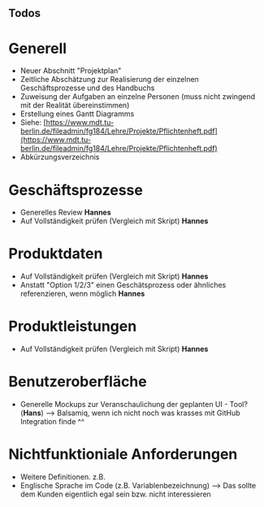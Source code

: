 ## Todos

# Generell
- Neuer Abschnitt "Projektplan"
 - Zeitliche Abschätzung zur Realisierung der einzelnen Geschäftsprozesse und des Handbuchs
 - Zuweisung der Aufgaben an einzelne Personen (muss nicht zwingend mit der Realität übereinstimmen)
 - Erstellung eines Gantt Diagramms
 - Siehe: [https://www.mdt.tu-berlin.de/fileadmin/fg184/Lehre/Projekte/Pflichtenheft.pdf](https://www.mdt.tu-berlin.de/fileadmin/fg184/Lehre/Projekte/Pflichtenheft.pdf)
- Abkürzungsverzeichnis 

# Geschäftsprozesse 

- Generelles Review **Hannes**
- Auf Vollständigkeit prüfen (Vergleich mit Skript) **Hannes**

# Produktdaten

- Auf Vollständigkeit prüfen (Vergleich mit Skript) **Hannes**
- Anstatt "Option 1/2/3" einen Geschätsprozess oder ähnliches referenzieren, wenn möglich **Hannes**

# Produktleistungen

- Auf Vollständigkeit prüfen (Vergleich mit Skript) **Hannes**

# Benutzeroberfläche

- Generelle Mockups zur Veranschaulichung der geplanten UI - Tool? (**Hans**) --> Balsamiq, wenn ich nicht noch was krasses mit GitHub Integration finde ^^

# Nichtfunktioniale Anforderungen 

- Weitere Definitionen. z.B.
 - Englische Sprache im Code (z.B. Variablenbezeichnung) --> Das sollte dem Kunden eigentlich egal sein bzw. nicht interessieren



 
